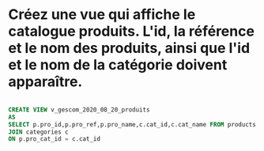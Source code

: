 # Créez une vue qui affiche le catalogue produits. L'id, la référence et le nom des produits, ainsi que l'id et le nom de la catégorie doivent apparaître.


```sql

CREATE VIEW v_gescom_2020_08_20_produits
AS
SELECT p.pro_id,p.pro_ref,p.pro_name,c.cat_id,c.cat_name FROM products p
JOIN categories c
ON p.pro_cat_id = c.cat_id












```